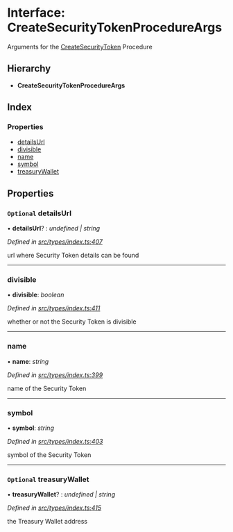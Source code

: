 # Interface: CreateSecurityTokenProcedureArgs

Arguments for the [CreateSecurityToken](../enums/_types_index_.proceduretype.md#createsecuritytoken) Procedure

## Hierarchy

* **CreateSecurityTokenProcedureArgs**

## Index

### Properties

* [detailsUrl](_types_index_.createsecuritytokenprocedureargs.md#optional-detailsurl)
* [divisible](_types_index_.createsecuritytokenprocedureargs.md#divisible)
* [name](_types_index_.createsecuritytokenprocedureargs.md#name)
* [symbol](_types_index_.createsecuritytokenprocedureargs.md#symbol)
* [treasuryWallet](_types_index_.createsecuritytokenprocedureargs.md#optional-treasurywallet)

## Properties

### `Optional` detailsUrl

• **detailsUrl**? : *undefined | string*

*Defined in [src/types/index.ts:407](https://github.com/PolymathNetwork/polymath-sdk/blob/ade5412/src/types/index.ts#L407)*

url where Security Token details can be found

___

###  divisible

• **divisible**: *boolean*

*Defined in [src/types/index.ts:411](https://github.com/PolymathNetwork/polymath-sdk/blob/ade5412/src/types/index.ts#L411)*

whether or not the Security Token is divisible

___

###  name

• **name**: *string*

*Defined in [src/types/index.ts:399](https://github.com/PolymathNetwork/polymath-sdk/blob/ade5412/src/types/index.ts#L399)*

name of the Security Token

___

###  symbol

• **symbol**: *string*

*Defined in [src/types/index.ts:403](https://github.com/PolymathNetwork/polymath-sdk/blob/ade5412/src/types/index.ts#L403)*

symbol of the Security Token

___

### `Optional` treasuryWallet

• **treasuryWallet**? : *undefined | string*

*Defined in [src/types/index.ts:415](https://github.com/PolymathNetwork/polymath-sdk/blob/ade5412/src/types/index.ts#L415)*

the Treasury Wallet address
